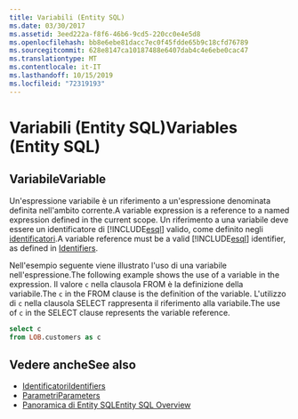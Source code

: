 ```yaml
---
title: Variabili (Entity SQL)
ms.date: 03/30/2017
ms.assetid: 3eed222a-f8f6-46b6-9cd5-220cc0e4e5d8
ms.openlocfilehash: bb8e6ebe81dacc7ec0f45fdde65b9c18cfd76789
ms.sourcegitcommit: 628e8147ca10187488e6407dab4c4e6ebe0cac47
ms.translationtype: MT
ms.contentlocale: it-IT
ms.lasthandoff: 10/15/2019
ms.locfileid: "72319193"
---
```

# <a name="variables-entity-sql"></a><span data-ttu-id="05bd6-102">Variabili (Entity SQL)</span><span class="sxs-lookup"><span data-stu-id="05bd6-102">Variables (Entity SQL)</span></span>
## <a name="variable"></a><span data-ttu-id="05bd6-103">Variabile</span><span class="sxs-lookup"><span data-stu-id="05bd6-103">Variable</span></span>  
 <span data-ttu-id="05bd6-104">Un'espressione variabile è un riferimento a un'espressione denominata definita nell'ambito corrente.</span><span class="sxs-lookup"><span data-stu-id="05bd6-104">A variable expression is a reference to a named expression defined in the current scope.</span></span> <span data-ttu-id="05bd6-105">Un riferimento a una variabile deve essere un identificatore di [!INCLUDE[esql](../../../../../../includes/esql-md.md)] valido, come definito negli [identificatori](identifiers-entity-sql.md).</span><span class="sxs-lookup"><span data-stu-id="05bd6-105">A variable reference must be a valid [!INCLUDE[esql](../../../../../../includes/esql-md.md)] identifier, as defined in [Identifiers](identifiers-entity-sql.md).</span></span>  
  
 <span data-ttu-id="05bd6-106">Nell'esempio seguente viene illustrato l'uso di una variabile nell'espressione.</span><span class="sxs-lookup"><span data-stu-id="05bd6-106">The following example shows the use of a variable in the expression.</span></span> <span data-ttu-id="05bd6-107">Il valore `c` nella clausola FROM è la definizione della variabile.</span><span class="sxs-lookup"><span data-stu-id="05bd6-107">The `c` in the FROM clause is the definition of the variable.</span></span> <span data-ttu-id="05bd6-108">L'utilizzo di `c` nella clausola SELECT rappresenta il riferimento alla variabile.</span><span class="sxs-lookup"><span data-stu-id="05bd6-108">The use of `c` in the SELECT clause represents the variable reference.</span></span>  
  
```sql  
select c   
from LOB.customers as c  
```  
  
## <a name="see-also"></a><span data-ttu-id="05bd6-109">Vedere anche</span><span class="sxs-lookup"><span data-stu-id="05bd6-109">See also</span></span>

- [<span data-ttu-id="05bd6-110">Identificatori</span><span class="sxs-lookup"><span data-stu-id="05bd6-110">Identifiers</span></span>](identifiers-entity-sql.md)
- [<span data-ttu-id="05bd6-111">Parametri</span><span class="sxs-lookup"><span data-stu-id="05bd6-111">Parameters</span></span>](parameters-entity-sql.md)
- [<span data-ttu-id="05bd6-112">Panoramica di Entity SQL</span><span class="sxs-lookup"><span data-stu-id="05bd6-112">Entity SQL Overview</span></span>](entity-sql-overview.md)
